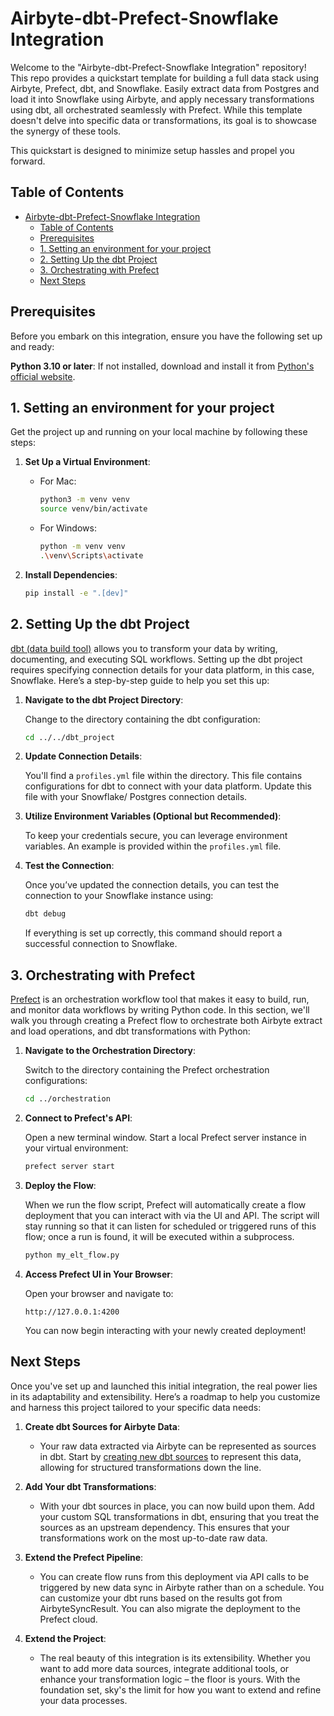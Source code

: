 # Airbyte-dbt-Prefect-Snowflake Integration

Welcome to the "Airbyte-dbt-Prefect-Snowflake Integration" repository! This repo provides a quickstart template for building a full data stack using Airbyte, Prefect, dbt, and Snowflake. Easily extract data from Postgres and load it into Snowflake using Airbyte, and apply necessary transformations using dbt, all orchestrated seamlessly with Prefect. While this template doesn't delve into specific data or transformations, its goal is to showcase the synergy of these tools.

This quickstart is designed to minimize setup hassles and propel you forward.

## Table of Contents

- [Airbyte-dbt-Prefect-Snowflake Integration](#airbyte-dbt-prefect-snowflake-integration)
  - [Table of Contents](#table-of-contents)
  - [Prerequisites](#prerequisites)
  - [1. Setting an environment for your project](#1-setting-an-environment-for-your-project)
  - [2. Setting Up the dbt Project](#2-setting-up-the-dbt-project)
  - [3. Orchestrating with Prefect](#3-orchestrating-with-Prefect)
  - [Next Steps](#next-steps)

## Prerequisites

Before you embark on this integration, ensure you have the following set up and ready:

**Python 3.10 or later**: If not installed, download and install it from [Python's official website](https://www.python.org/downloads/).

## 1. Setting an environment for your project

Get the project up and running on your local machine by following these steps:

1. **Set Up a Virtual Environment**:  
   - For Mac:
     ```bash
     python3 -m venv venv
     source venv/bin/activate
     ```
   - For Windows:
     ```bash
     python -m venv venv
     .\venv\Scripts\activate
     ```

2. **Install Dependencies**:  
   ```bash
   pip install -e ".[dev]"
   ```

## 2. Setting Up the dbt Project

[dbt (data build tool)](https://www.getdbt.com/) allows you to transform your data by writing, documenting, and executing SQL workflows. Setting up the dbt project requires specifying connection details for your data platform, in this case, Snowflake. Here’s a step-by-step guide to help you set this up:

1. **Navigate to the dbt Project Directory**:

   Change to the directory containing the dbt configuration:
   ```bash
   cd ../../dbt_project
   ```

2. **Update Connection Details**:

   You'll find a `profiles.yml` file within the directory. This file contains configurations for dbt to connect with your data platform. Update this file with your Snowflake/ Postgres connection details.

3. **Utilize Environment Variables (Optional but Recommended)**:

   To keep your credentials secure, you can leverage environment variables. An example is provided within the `profiles.yml` file.

4. **Test the Connection**:

   Once you’ve updated the connection details, you can test the connection to your Snowflake instance using:
   ```bash
   dbt debug
   ```

   If everything is set up correctly, this command should report a successful connection to Snowflake.

## 3. Orchestrating with Prefect

[Prefect](https://prefect.io/) is an orchestration workflow tool that makes it easy to build, run, and monitor data workflows by writing Python code. In this section, we'll walk you through creating a Prefect flow to orchestrate both Airbyte extract and load operations, and dbt transformations with Python:

1. **Navigate to the Orchestration Directory**:

   Switch to the directory containing the Prefect orchestration configurations:
   ```bash
   cd ../orchestration
   ```

2. **Connect to Prefect's API**:

   Open a new terminal window. Start a local Prefect server instance in your virtual environment:

   ```bash
   prefect server start
   ```

3. **Deploy the Flow**:

   When we run the flow script, Prefect will automatically create a flow deployment that you can interact with via the UI and API. The script will stay running so that it can listen for scheduled or triggered runs of this flow; once a run is found, it will be executed within a subprocess.

   ```bash
   python my_elt_flow.py
   ```

4. **Access Prefect UI in Your Browser**:

   Open your browser and navigate to:
   ```
   http://127.0.0.1:4200
   ```
   You can now begin interacting with your newly created deployment!

## Next Steps

Once you've set up and launched this initial integration, the real power lies in its adaptability and extensibility. Here’s a roadmap to help you customize and harness this project tailored to your specific data needs:

1. **Create dbt Sources for Airbyte Data**:

   - Your raw data extracted via Airbyte can be represented as sources in dbt. Start by [creating new dbt sources](https://docs.getdbt.com/docs/build/sources) to represent this data, allowing for structured transformations down the line.

2. **Add Your dbt Transformations**:

   - With your dbt sources in place, you can now build upon them. Add your custom SQL transformations in dbt, ensuring that you treat the sources as an upstream dependency. This ensures that your transformations work on the most up-to-date raw data.

3. **Extend the Prefect Pipeline**:

   - You can create flow runs from this deployment via API calls to be triggered by new data sync in Airbyte rather than on a schedule. You can customize your dbt   runs based on the results got from AirbyteSyncResult. You can also migrate the deployment to the Prefect cloud.

4. **Extend the Project**:

   - The real beauty of this integration is its extensibility. Whether you want to add more data sources, integrate additional tools, or enhance your transformation logic – the floor is yours. With the foundation set, sky's the limit for how you want to extend and refine your data processes.

